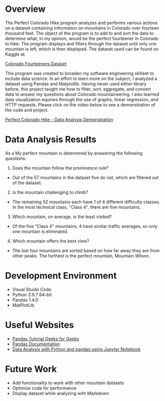 # Overview

The Perfect Colorado Hike program analyzes and performs various actions on a dataset containing information on mountains in Colorado over fourteen thousand feet. The object of the program is to add to and sort the data to determine what, in my opinion, would be the perfect fourteener in Colorado to hike. The program displays and filters through the dataset until only one mountain is left, which is then displayed. The dataset used can be found on Kaggle at: 

[Colorado Fourteeners Dataset](https://www.kaggle.com/mikeshout/14erpeaks)

This program was created to broaden my software engineering skillset to include data science. In an effort to learn more on the subject, I analyzed a dataset using Pandas and Matplotlib. Having never used either library before, this project taught me how to filter, sort, aggregate, and convert data to answer my questions about Colorado mountaineering. I also learned data visualization equines through the use of graphs, linear regression, and HTTP requests. Please click on the video below to see a demonstration of the code and project. 

[Perfect Colorado Hike - Data Analysis Demonstration](https://youtu.be/LjnfUrLOlDU)

# Data Analysis Results

As a My perfect mountain is determined by answering the following questions: 
1. Does the mountain follow the prominence rule?
* Out of the 57 mountains in the dataset five do not, which are filtered out of the dataset. 

2. Is the mountain challenging to climb? 
*  The remaining 52 mountains each have 1 of 4 different difficulty classes. In the most technical class, "Class 4", there are five mountains. 

3. Which mountain, on average, is the least visited?
* Of the five "Class 4" mountains, 4 have similar traffic averages, so only one mountain is eliminated. 

4. Which mountain offers the best view?
* The last four mountains are sorted based on how far away they are from other peaks. The furthest is the perfect mountain, Mountain Wilson.

# Development Environment

* Visual Stuido Code 
* Python 3.9.7 64-bit
* Pandas 1.4.0
* MatPlotLib

# Useful Websites

* [Pandas Tutorial Geeks for Geeks](https://www.geeksforgeeks.org/pandas-tutorial/)
* [Pandas Documentation](https://pandas.pydata.org/docs/)
* [Data Analysis with Python and pandas using Jupyter Notebook](https://dev.socrata.com/blog/2016/02/01/pandas-and-jupyter-notebook.html)

# Future Work

* Add functionality to work with other mountain datasets
* Optimize code for performance 
* Display dataset while analyzing with Markdown 